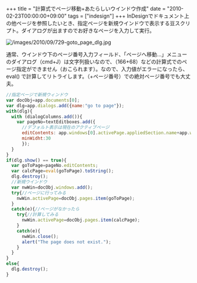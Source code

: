+++
title = "計算式でページ移動+あたらしいウインドウ作成"
date = "2010-02-23T00:00:00+09:00"
tags = ["indesign"]
+++
InDesignでドキュメント上の他ページを参照したいとき、指定ページを新規ウインドウで表示する豆スクリプト。ダイアログが出ますのでお好きなページを入力して実行。

![/images/2010/09/729-goto_page_dlg.jpg](/images/2010/09/729-goto_page_dlg.jpg)

通常、ウインドウ下のページ番号入力フィールド、「ページへ移動...」メニューのダイアログ（cmd+J）は文字列扱いなので、（166+68）などの計算式でのページ指定ができません（おこられます）。なので、入力値がエラーになったら、 eval() で計算してリトライします。（+ページ番号）での絶対ページ番号でも大丈夫。

```js
//指定ページで新規ウィンドウ
var docObj=app.documents[0];
var dlg=app.dialogs.add({name:"go to page"});
with(dlg){
  with (dialogColumns.add()){
    var pageNo=textEditboxes.add({
      //デフォルト表示は現在のアクティブページ
      editContents: app.windows[0].activePage.appliedSection.name+app.windows[0].activePage.name,
      minWidht:30
      });
  }
}
if(dlg.show() == true){
  var goToPage=pageNo.editContents;
  var calcPage=eval(goToPage).toString();
  dlg.destroy();
  //新規ウインドウ
  var nwWin=docObj.windows.add();
  try{//ページに行ってみる
    nwWin.activePage=docObj.pages.item(goToPage);
  }
  catch(e){//ページがなかったら
    try{//計算してみる
      nwWin.activePage=docObj.pages.item(calcPage);
    }
    catch(e){
      nwWin.close();
      alert("The page does not exist.");
    }
  }
}
else{
  dlg.destroy();
}
```